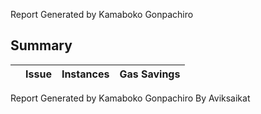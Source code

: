 Report Generated by Kamaboko Gonpachiro

## Summary

| |Issue|Instances| Gas Savings
|-|:-|:-:|:-:|


 Report Generated by Kamaboko Gonpachiro  By Aviksaikat